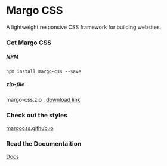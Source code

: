 # Margo CSS

A lightweight responsive CSS framework for building websites.

### Get Margo CSS
##### NPM
`npm install margo-css --save`

##### zip-file
margo-css.zip : [download link](margo-css.zip)

### Check out the styles
[margocss.github.io](https://margocss.github.io) 

### Read the Documentaition
[Docs](https://margocss.github.io/documentation.html) 
